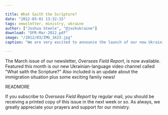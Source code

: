 ```yaml
---

title: What Saith the Scripture?
date: "2012-03-01 13:32:15"
tags: newsletter, ministry, ukraine
author: ["Joshua Steele", "@joshukraine"]
download: "OFR-Mar-2012.pdf"
image: "/2012/03/IMG_1623.jpg"
caption: "We are very excited to announce the launch of our new Ukrainian-language video channel, “Shcho kazhe Pysannya?” (What Saith the Scripture?) Check it out at www.pysannya.com!"

---
```


The March issue of our newsletter, *Overseas Field Report*, is now available. Featured this month is our new Ukrainian-language video channel called "What saith the Scripture?" Also included is an update about the immigration situation plus some exciting family news!

READMORE

If you subscribe to *Overseas Field Report* by regular mail, you should be receiving a printed copy of this issue in the next week or so. As always, we greatly appreciate your prayers and support for our ministry.
